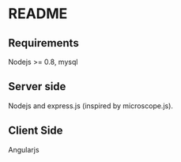 README
======

Requirements
------------

Nodejs >= 0.8, mysql

Server side
-----------

Nodejs and express.js (inspired by microscope.js).

Client Side
-----------

Angularjs